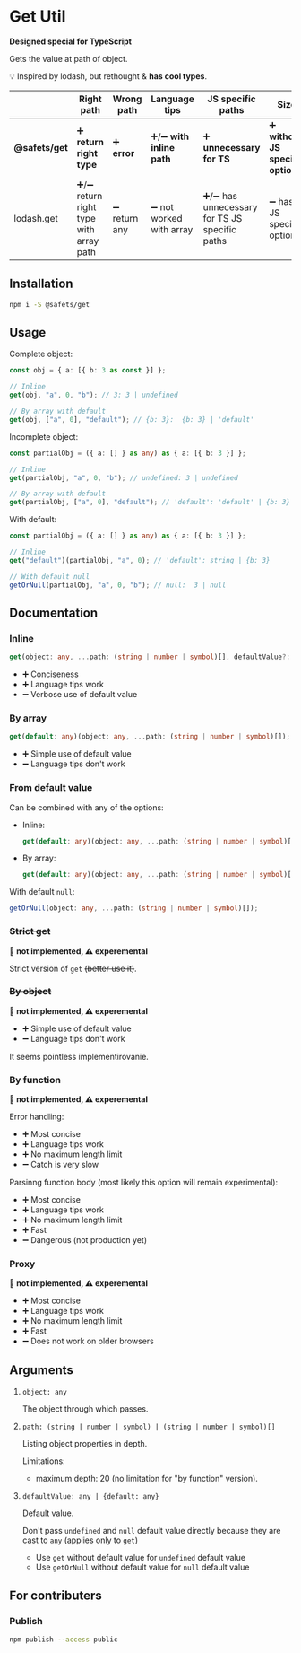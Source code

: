 # Get Util

**Designed special for TypeScript**

Gets the value at path of object.

💡 Inspired by lodash, but rethought & **has cool types**.

|                 | Right path                              | Wrong path    | Language tips              | JS specific paths                              | Size                               |
| --------------- | --------------------------------------- | ------------- | -------------------------- | ---------------------------------------------- | ---------------------------------- |
| **@safets/get** | ➕ **return right type**                | ➕ **error**  | ➕/➖ **with inline path** | ➕ **unnecessary for TS**                      | ➕ **without JS specific options** |
| lodash.get      | ➕/➖ return right type with array path | ➖ return any | ➖ not worked with array   | ➕/➖ has unnecessary for TS JS specific paths | ➖ has JS specific options         |

## Installation

```sh
npm i -S @safets/get
```

## Usage

Complete object:

```ts
const obj = { a: [{ b: 3 as const }] };

// Inline
get(obj, "a", 0, "b"); // 3: 3 | undefined

// By array with default
get(obj, ["a", 0], "default"); // {b: 3}:  {b: 3} | 'default'
```

Incomplete object:

```ts
const partialObj = ({ a: [] } as any) as { a: [{ b: 3 }] };

// Inline
get(partialObj, "a", 0, "b"); // undefined: 3 | undefined

// By array with default
get(partialObj, ["a", 0], "default"); // 'default': 'default' | {b: 3}
```

With default:

```ts
const partialObj = ({ a: [] } as any) as { a: [{ b: 3 }] };

// Inline
get("default")(partialObj, "a", 0); // 'default': string | {b: 3}

// With default null
getOrNull(partialObj, "a", 0, "b"); // null:  3 | null
```

## Documentation

### Inline

```ts
get(object: any, ...path: (string | number | symbol)[], defaultValue?: {default: any});
```

-   ➕ Conciseness
-   ➕ Language tips work
-   ➖ Verbose use of default value

### By array

```ts
get(default: any)(object: any, ...path: (string | number | symbol)[]);
```

-   ➕ Simple use of default value
-   ➖ Language tips don't work

### From default value

Can be combined with any of the options:

-   Inline:

    ```ts
    get(default: any)(object: any, ...path: (string | number | symbol)[]);
    ```

-   By array:

    ```ts
    get(default: any)(object: any, ...path: (string | number | symbol)[]);
    ```

With default `null`:

```ts
getOrNull(object: any, ...path: (string | number | symbol)[]);
```

### ~~Strict get~~

**🚫 not implemented, ⚠️ experemental**

Strict version of `get` ~~(better use it)~~.

### ~~By object~~

**🚫 not implemented, ⚠️ experemental**

-   ➕ Simple use of default value
-   ➖ Language tips don't work

It seems pointless implementirovanie.

### ~~By function~~

**🚫 not implemented, ⚠️ experemental**

Error handling:

-   ➕ Most concise
-   ➕ Language tips work
-   ➕ No maximum length limit
-   ➖ Catch is very slow

Parsinng function body (most likely this option will remain experimental):

-   ➕ Most concise
-   ➕ Language tips work
-   ➕ No maximum length limit
-   ➕ Fast
-   ➖ Dangerous (not production yet)

### ~~Proxy~~

**🚫 not implemented, ⚠️ experemental**

-   ➕ Most concise
-   ➕ Language tips work
-   ➕ No maximum length limit
-   ➕ Fast
-   ➖ Does not work on older browsers

## Arguments

1.  `object: any`

    The object through which passes.

1.  `path: (string | number | symbol) | (string | number | symbol)[]`

    Listing object properties in depth.

    Limitations:

    -   maximum depth: 20 (no limitation for "by function" version).

1.  `defaultValue: any | {default: any}`

    Default value.

    Don't pass `undefined` and `null` default value directly because they are cast to `any` (applies only to `get`)

    -   Use `get` without default value for `undefined` default value
    -   Use `getOrNull` without default value for `null` default value

## For contributers

### Publish

```sh
npm publish --access public
```
